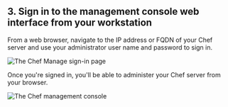 ## 3. Sign in to the management console web interface from your workstation

From a web browser, navigate to the IP address or FQDN of your Chef server and use your administrator user name and password to sign in.

![The Chef Manage sign-in page](chef-server/sign-in.png)

Once you're signed in, you'll be able to administer your Chef server from your browser.

![The Chef management console](chef-server/manage-learnchef.png)
